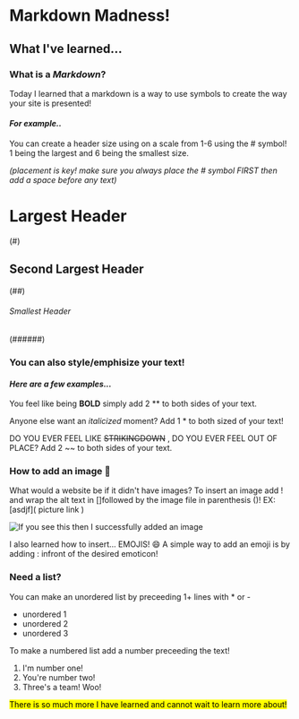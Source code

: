 # Markdown Madness!

## What I've learned...

### What is a *Markdown*?
Today I learned that a markdown is a way to use symbols to create the way your site is presented!

#### *For example..*

You can create a header size using on a scale from 1-6 using the # symbol! 1 being the largest and 6 being the smallest size. 

*(placement is key! make sure you always place the # symbol FIRST then add a space before any text)*

# Largest Header 
(#)
## Second Largest Header
(##)
###### Smallest Header
(######)

### You can also style/emphisize your text!

#### *Here are a few examples...*

You feel like being **BOLD** simply add 2 ** to both sides of your text.

Anyone else want an *italicized* moment? Add 1 * to both sized of your text!

DO YOU EVER FEEL LIKE ~~STRIKINGDOWN~~ , DO YOU EVER FEEL OUT OF PLACE? Add 2 ~~ to both sides of your text.

### How to add an image 👀

What would a website be if it didn't have images? To insert an image add ! and wrap the alt text in []followed by the image file in parenthesis ()! EX: [asdjf]( picture link )

![If you see this then I successfully added an image](https://d2kspx2x29brck.cloudfront.net/1200x675/filters:format(webp)/img/iea/yrwQvLJbON/programmer-memes.jpg)

I also learned how to insert... EMOJIS! 😄 A simple way to add an emoji is by adding : infront of the desired emoticon!

### Need a list? 

You can make an unordered list by preceeding 1+ lines with * or -
  
* unordered 1
* unordered 2
* unordered 3

To make a numbered list add a number preceeding the text!

1. I'm number one!
2. You're number two!
3. Three's a team! Woo!


<mark>There is so much more I have learned and cannot wait to learn more about!</mark>
